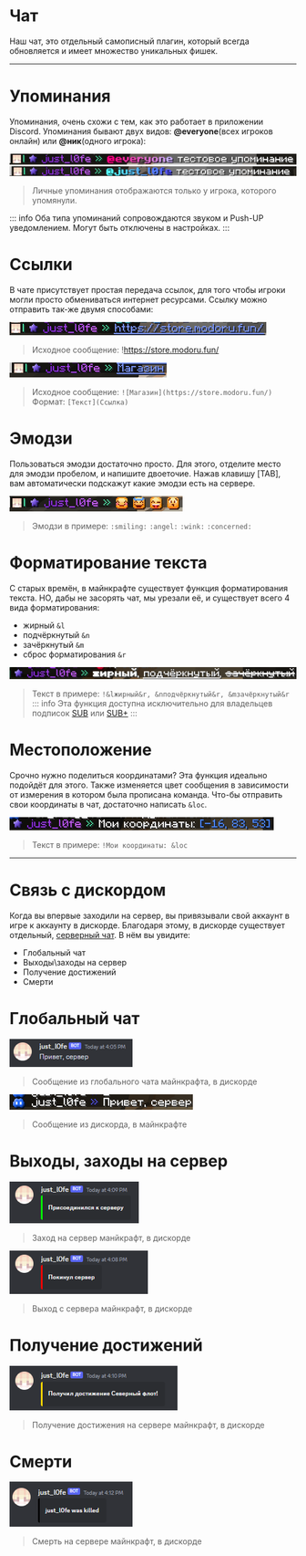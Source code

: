 # Чат

Наш чат, это отдельный самописный плагин, который всегда обновляется и имеет множество уникальных фишек.

---

# Упоминания

Упоминания, очень схожи с тем, как это работает в приложении Discord. Упоминания бывают двух видов: **@everyone**(всех игроков онлайн) или **@ник**(одного игрока):

![Упоминание @everyone](assets/ping_everyone.png)
![Упоминание игрока](assets/ping_player.png)

> Личные упоминания отображаются только у игрока, которого упомянули. 

::: info
Оба типа упоминаний сопровождаются звуком и Push-UP уведомлением. Могут быть отключены в настройках.
:::

# Ссылки

В чате присутствует простая передача ссылок, для того чтобы игроки могли просто обмениваться интернет ресурсами. Ссылку можно отправить так-же двумя способами:

![Пример полной ссылки](assets/link.png)
> Исходное сообщение: !https://store.modoru.fun/

![Пример гиперссылки](assets/hyperlink.png)
> Исходное сообщение: ``![Магазин](https://store.modoru.fun/)``
Формат: ``[Текст](Ссылка)``

# Эмодзи

Пользоваться эмодзи достаточно просто. Для этого, отделите место для эмодзи пробелом, и напишите двоеточие. Нажав клавишу [TAB], вам автоматически подскажут какие эмодзи есть на сервере.

![Пример эмодзи в чате](assets/emoji.png)
> Эмодзи в примере: ``:smiling:`` ``:angel:`` ``:wink:`` ``:concerned:``

# Форматирование текста

С старых времён, в майнкрафте существует функция форматирования текста. НО, дабы не засорять чат, мы урезали её, и существует всего 4 вида форматирования:
- жирный ``&l``
- подчёркнутый ``&n``
- зачёркнутый ``&m``
- сброс форматирования ``&r``

![Пример форматирования текста](assets/format.png)
> Текст в примере: ``!&lжирный&r, &nподчёркнутый&r, &mзачёркнутый&r``
::: info
Эта функция доступна исключительно для владельцев подписок [SUB][sub] или [SUB+][sub]
:::

# Местоположение

Срочно нужно поделиться координатами? Эта функция идеально подойдёт для этого. Также изменяется цвет сообщения в зависимости от измерения в котором была прописана команда.
Что-бы отправить свои координаты в чат, достаточно написать ``&loc``.

![Пример](assets/loc.png)
> Текст в примере: ``!Мои координаты: &loc``
---

# Связь с дискордом
Когда вы впервые заходили на сервер, вы привязывали свой аккаунт в игре к аккаунту в дискорде. Благодаря этому, в дискорде существует отдельный, [серверный чат][DCchat]. В нём вы увидите:

- Глобальный чат
- Выходы\заходы на сервер
- Получение достижений
- Смерти

# Глобальный чат

![Отображение сообщения игрока в дискорде](assets/dc_msg.png)
> Сообщение из глобального чата майнкрафта, в дискорде

![Отображение сообщения игрока в игре](assets/mc_msg.png)
> Сообщение из дискорда, в майнкрафте

# Выходы, заходы на сервер

![Отображение присоединения к серверу в дискорде](assets/dc_join.png)
> Заход на сервер манйкрафт, в дискорде

![Отображение выхода с сервера в дискорде](assets/dc_leave.png)
> Выход с сервера майнкрафт, в дискорде

# Получение достижений

![Отображения получения достижения в дискорде](assets/dc_advancement.png)
> Получение достижения на сервере майнкрафт, в дискорде

# Смерти

![Отображение сообщения о смерти в дискорде](assets/dc_death.png)
> Смерть на сервере майнкрафт, в дискорде

[sub]: ../main/subscriptions.md
[DCchat]: https://discord.com/channels/652175216390176787/879758494042042428